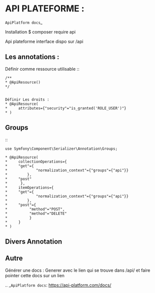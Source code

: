API PLATEFORME : 
===================

`ApiPlatform docs`_


Installation 
$ composer require api 

Api plateforme interface dispo sur /api 

Les annotations : 
-------------------

Définir comme ressource utilisable 
::

    /**
    * @ApiResource()
    */


    Définir Les droits : 
    * @ApiResource(
    *     attributes={"security"="is_granted('ROLE_USER')"}
    * )



Groups 
-------------------
::

    use Symfony\Component\Serializer\Annotation\Groups;

    * @ApiResource(
    *     collectionOperations={
    *     "get"={
    *             "normalization_context"={"groups"={"api"}}
    *         },
    *     "post"
    *      },
    *     itemOperations={
    *     "get"={
    *             "normalization_context"={"groups"={"api"}}
    *         },
    *     "post"={
    *          "method"="POST",
    *          "method"="DELETE"
    *          }
    *     }
    * )



Divers Annotation
-------------------


Autre
-------------------
Générer une docs : 
Generer avec le lien qui se trouve dans /api/ et faire pointer cette docs sur un lien 


.. _`ApiPlatform docs`: https://api-platform.com/docs/
